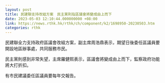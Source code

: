 ```yaml
---
layout: post
title: 民建聯支持改組方案　民主黨則指區議會將變成由上而下
date: 2023-05-03 12:10:44.000000000 +08:00
link: https://news.rthk.hk/rthk/ch/component/k2/1698950-20230503.htm
categories: rthk
---
```


民建聯全力支持政府區議會改組方案，副主席周浩鼎表示，期望日後委任區議員要開設地區辦事處，共同服務市民。

民主黨則感到非常失望，主席羅健熙表示，區議會將變成由上而下，監察政府功能將大打折扣。

有市民建議委任區議員要每年交報告。
